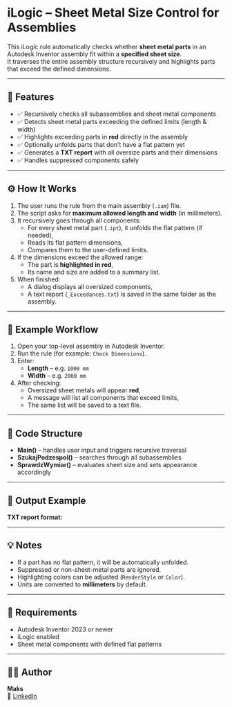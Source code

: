 # iLogic – Sheet Metal Size Control for Assemblies

This iLogic rule automatically checks whether **sheet metal parts** in an Autodesk Inventor assembly fit within a **specified sheet size**.  
It traverses the entire assembly structure recursively and highlights parts that exceed the defined dimensions.

---

## 🚀 Features

* ✅ Recursively checks all subassemblies and sheet metal components  
* ✅ Detects sheet metal parts exceeding the defined limits (length & width)  
* ✅ Highlights exceeding parts in **red** directly in the assembly  
* ✅ Optionally unfolds parts that don’t have a flat pattern yet  
* ✅ Generates a **TXT report** with all oversize parts and their dimensions  
* ✅ Handles suppressed components safely  

---

## ⚙️ How It Works

1. The user runs the rule from the main assembly (`.iam`) file.  
2. The script asks for **maximum allowed length and width** (in millimeters).  
3. It recursively goes through all components:
   * For every sheet metal part (`.ipt`), it unfolds the flat pattern (if needed),
   * Reads its flat pattern dimensions,
   * Compares them to the user-defined limits.  
4. If the dimensions exceed the allowed range:
   * The part is **highlighted in red**,
   * Its name and size are added to a summary list.  
5. When finished:
   * A dialog displays all oversized components,
   * A text report (`_Exceedances.txt`) is saved in the same folder as the assembly.  

---

## 🧩 Example Workflow

1. Open your top-level assembly in Autodesk Inventor.  
2. Run the rule (for example: `Check Dimensions`).  
3. Enter:
   * **Length** – e.g. `1000 mm`
   * **Width** – e.g. `2000 mm`  
4. After checking:
   * Oversized sheet metals will appear **red**,  
   * A message will list all components that exceed limits,  
   * The same list will be saved to a text file.

---

## 🧠 Code Structure

* **Main()** – handles user input and triggers recursive traversal  
* **SzukajPodzespol()** – searches through all subassemblies  
* **SprawdzWymiar()** – evaluates sheet size and sets appearance accordingly  

---

## 📄 Output Example

**TXT report format:**

---

## 💡 Notes

* If a part has no flat pattern, it will be automatically unfolded.  
* Suppressed or non-sheet-metal parts are ignored.  
* Highlighting colors can be adjusted (`RenderStyle` or `Color`).  
* Units are converted to **millimeters** by default.

---

## 🧰 Requirements

* Autodesk Inventor 2023 or newer  
* iLogic enabled  
* Sheet metal components with defined flat patterns  

---

## 🧑‍💻 Author

**Maks**  
🔗 [LinkedIn](https://www.linkedin.com/in/maks-dorchynets-80a909204)

